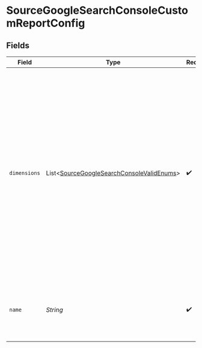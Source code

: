 # SourceGoogleSearchConsoleCustomReportConfig


## Fields

| Field                                                                                                                                                                                                                                                                                             | Type                                                                                                                                                                                                                                                                                              | Required                                                                                                                                                                                                                                                                                          | Description                                                                                                                                                                                                                                                                                       |
| ------------------------------------------------------------------------------------------------------------------------------------------------------------------------------------------------------------------------------------------------------------------------------------------------- | ------------------------------------------------------------------------------------------------------------------------------------------------------------------------------------------------------------------------------------------------------------------------------------------------- | ------------------------------------------------------------------------------------------------------------------------------------------------------------------------------------------------------------------------------------------------------------------------------------------------- | ------------------------------------------------------------------------------------------------------------------------------------------------------------------------------------------------------------------------------------------------------------------------------------------------- |
| `dimensions`                                                                                                                                                                                                                                                                                      | List\<[SourceGoogleSearchConsoleValidEnums](../../models/shared/SourceGoogleSearchConsoleValidEnums.md)>                                                                                                                                                                                          | :heavy_check_mark:                                                                                                                                                                                                                                                                                | A list of available dimensions. Please note, that for technical reasons `date` is the default dimension which will be included in your query whether you specify it or not. Primary key will consist of your custom dimensions and the default dimension along with `site_url` and `search_type`. |
| `name`                                                                                                                                                                                                                                                                                            | *String*                                                                                                                                                                                                                                                                                          | :heavy_check_mark:                                                                                                                                                                                                                                                                                | The name of the custom report, this name would be used as stream name                                                                                                                                                                                                                             |